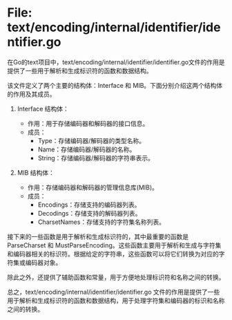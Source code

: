 # File: text/encoding/internal/identifier/identifier.go

在Go的text项目中，text/encoding/internal/identifier/identifier.go文件的作用是提供了一些用于解析和生成标识符的函数和数据结构。

该文件定义了两个主要的结构体：Interface 和 MIB。下面分别介绍这两个结构体的作用及其成员。

1. Interface 结构体：
   - 作用：用于存储编码器和解码器的接口信息。
   - 成员：
     - Type：存储编码器/解码器的类型名称。
     - Name：存储编码器/解码器的名称。
     - String：存储编码器/解码器的字符串表示。

2. MIB 结构体：
   - 作用：存储编码器和解码器的管理信息库(MIB)。
   - 成员：
     - Encodings：存储支持的编码器列表。
     - Decodings：存储支持的解码器列表。
     - CharsetNames：存储支持的字符集名称列表。

接下来的一些函数是用于解析和生成标识符的，其中最重要的函数是 ParseCharset 和 MustParseEncoding。这些函数主要用于解析和生成与字符集和编码器相关的标识符。根据给定的字符串，这些函数可以将它们转换为对应的字符集或编码器对象。

除此之外，还提供了辅助函数和常量，用于方便地处理标识符和名称之间的转换。

总之，text/encoding/internal/identifier/identifier.go 文件的作用是提供了一些用于解析和生成标识符的函数和数据结构，用于处理字符集和编码器的标识和名称之间的转换。


